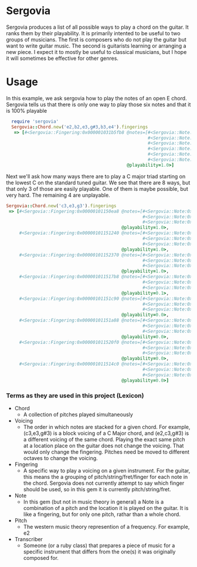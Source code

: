 # Sergovia

Sergovia produces a list of all possible ways to play a chord on the guitar. It ranks them by their playability. It is primarily intented to be useful to two groups of musicians. The first is composers who do not play the guitar but want to write guitar music. The second is guitarists learning or arranging a new piece. I expect it to mostly be useful to classical musicians, but I hope it will sometimes be effective for other genres.

# Usage

In this example, we ask sergovia how to play the notes of an open E chord. Sergovia tells us that there is only one way to play those six notes and that it is 100% playable

```ruby
  require 'sergovia'
  Sergovia::Chord.new('e2,b2,e3,g#3,b3,e4').fingerings
   => [#<Sergovia::Fingering:0x000001031b5fb8 @notes=[#<Sergovia::Note:0x0000010114a0d0 @fret=0, @string=6, @pitch=:e2>, 
                                                      #<Sergovia::Note:0x00000101148d70 @fret=2, @string=5, @pitch=:b2>,
                                                      #<Sergovia::Note:0x000001011436e0 @fret=2, @string=4, @pitch=:e3>,
                                                      #<Sergovia::Note:0x00000101142498 @fret=1, @string=3, @pitch=:"g#3">,
                                                      #<Sergovia::Note:0x00000101140e90 @fret=0, @string=2, @pitch=:b3>,
                                                      #<Sergovia::Note:0x0000010113ba08 @fret=0, @string=1, @pitch=:e4>], 
                                              @playability=1.0>]
```

Next we'll ask how many ways there are to play a C major triad starting on the lowest C on the standard tuned guitar. We see that there are 8 ways, but that only 3 of those are easily playable. One of them is maybe possible, but very hard. The remaining 4 are unplayable.

```ruby
Sergovia::Chord.new('c3,e3,g3').fingerings
 => [#<Sergovia::Fingering:0x00000101150ea8 @notes=[#<Sergovia::Note:0x0000010180b838 @fret=8, @string=6, @pitch=:c3>,
                                                    #<Sergovia::Note:0x0000010180a4d8 @fret=7, @string=5, @pitch=:e3>, 
                                                    #<Sergovia::Note:0x00000101808cf0 @fret=5, @string=4, @pitch=:g3>], 
                                            @playability=1.0>, 
     #<Sergovia::Fingering:0x00000101151240 @notes=[#<Sergovia::Note:0x0000010180b838 @fret=8, @string=6, @pitch=:c3>,
                                                    #<Sergovia::Note:0x0000010180a4d8 @fret=7, @string=5, @pitch=:e3>,
                                                    #<Sergovia::Note:0x00000101808e58 @fret=0, @string=3, @pitch=:g3>],
                                            @playability=1.0>,
     #<Sergovia::Fingering:0x00000101152370 @notes=[#<Sergovia::Note:0x0000010180ba40 @fret=3, @string=5, @pitch=:c3>,
                                                    #<Sergovia::Note:0x0000010180a7d0 @fret=2, @string=4, @pitch=:e3>,
                                                    #<Sergovia::Note:0x00000101808e58 @fret=0, @string=3, @pitch=:g3>],
                                            @playability=1.0>,
     #<Sergovia::Fingering:0x000001011517b8 @notes=[#<Sergovia::Note:0x0000010180b838 @fret=8, @string=6, @pitch=:c3>,
                                                    #<Sergovia::Note:0x0000010180a7d0 @fret=2, @string=4, @pitch=:e3>,
                                                    #<Sergovia::Note:0x00000101808e58 @fret=0, @string=3, @pitch=:g3>],
                                            @playability=0.1>,
     #<Sergovia::Fingering:0x00000101151c90 @notes=[#<Sergovia::Note:0x0000010180ba40 @fret=3, @string=5, @pitch=:c3>,
                                                    #<Sergovia::Note:0x0000010180a1e0 @fret=12, @string=6, @pitch=:e3>,
                                                    #<Sergovia::Note:0x00000101808e58 @fret=0, @string=3, @pitch=:g3>],
                                            @playability=0.0>,
     #<Sergovia::Fingering:0x00000101151a88 @notes=[#<Sergovia::Note:0x0000010180ba40 @fret=3, @string=5, @pitch=:c3>,
                                                    #<Sergovia::Note:0x0000010180a1e0 @fret=12, @string=6, @pitch=:e3>,
                                                    #<Sergovia::Note:0x00000101808cf0 @fret=5, @string=4, @pitch=:g3>],
                                            @playability=0.0>,
     #<Sergovia::Fingering:0x000001011520f0 @notes=[#<Sergovia::Note:0x0000010180ba40 @fret=3, @string=5, @pitch=:c3>,
                                                    #<Sergovia::Note:0x0000010180a7d0 @fret=2, @string=4, @pitch=:e3>,
                                                    #<Sergovia::Note:0x000001018087a0 @fret=15, @string=6, @pitch=:g3>],
                                            @playability=0.0>,
     #<Sergovia::Fingering:0x000001011514c0 @notes=[#<Sergovia::Note:0x0000010180b838 @fret=8, @string=6, @pitch=:c3>,
                                                    #<Sergovia::Note:0x0000010180a7d0 @fret=2, @string=4, @pitch=:e3>,
                                                    #<Sergovia::Note:0x00000101808ae8 @fret=10, @string=5, @pitch=:g3>],
                                            @playability=0.0>]
```

### Terms as they are used in this project (Lexicon)

* Chord
  * A collection of pitches played simultaneously 
* Voicing
  * The order in which notes are stacked for a given chord. For example, (c3,e3,g#3) is a block voicing of a C Major chord, and (e2,c3,g#3) is a different voicing of the same chord. Playing the exact same pitch at a location place on the guitar does not change the voicing. That would only change the fingering. Pitches need be moved to different octaves to change the voicing.
* Fingering
  * A specific way to play a voicing on a given instrument. For the guitar, this means the a grouping of pitch/string/fret/finger for each note in the chord. Sergovia does not currently attempt to say which finger should be used, so in this gem it is currently pitch/string/fret.
* Note
  * In this gem (but not in music theory in general) a Note is a combination of a pitch and the location it is played on the guitar. It is like a fingering, but for only one pitch, rathar than a whole chord.
* Pitch
  * The western music theory represention of a frequency. For example, e2
* Transcriber
  * Someone (or a ruby class) that prepares a piece of music for a specific instrument that differs from the one(s) it was originally composed for.
